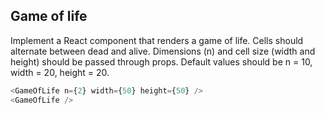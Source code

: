 ## Game of life

Implement a React component that renders a game of life. Cells should alternate between dead and alive. Dimensions (n) and cell size (width and height) should be passed through props.
Default values should be n = 10, width = 20, height = 20.

```javascript
<GameOfLife n={2} width={50} height={50} />
<GameOfLife />
```
